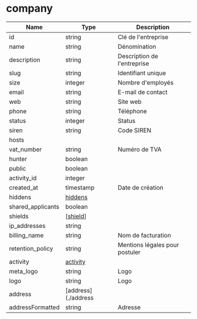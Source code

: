 # company

|Name|Type|Description|
|---|---|---|
id | string | Clé de l'entreprise | 
name | string | Dénomination | 
description | string | Description de l'entreprise | 
slug | string | Identifiant unique | 
size | integer | Nombre d'employés | 
email | string | E-mail de contact | 
web | string | Site web | 
phone | string | Téléphone | 
status | integer | Status | 
siren | string | Code SIREN | 
hosts |||
vat_number | string | Numéro de TVA | 
hunter | boolean||
public|boolean||
activity_id|integer||
created_at | timestamp | Date de création | 
hiddens|[hiddens](./hiddens)||
shared_applicants|boolean||
shields|[[shield](./shield)]||
ip_addresses|string||
billing_name|string|Nom de facturation|
retention_policy | string | Mentions légales pour postuler | 
activity |[activity](./activity) |  | 
meta_logo | string | Logo | 
logo | string | Logo | 
address	 | [address](./address |  | 
addressFormatted |string|Adresse|
